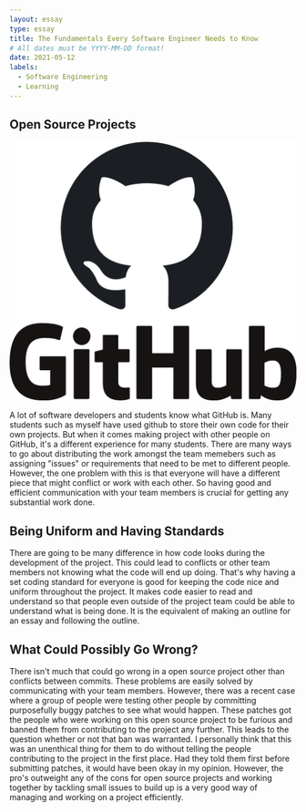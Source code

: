 ```yaml
---
layout: essay
type: essay
title: The Fundamentals Every Software Engineer Needs to Know
# All dates must be YYYY-MM-DD format!
date: 2021-05-12
labels:
  - Software Engineering
  - Learning
---
```


## Open Source Projects
<img class="ui medium left circular floated image" src="../images/Githublogo.png"> 

A lot of software developers and students know what GitHub is. Many students such as myself have used github to store their own code for their own projects. But when it comes making project with other people on GitHub, it's a different experience for many students. There are many ways to go about distributing the work amongst the team memebers such as assigning "issues" or requirements that need to be met to different people. However, the one problem with this is that everyone will have a different piece that might conflict or work with each other. So having good and efficient communication with your team members is crucial for getting any substantial work done. 

## Being Uniform and Having Standards

There are going to be many difference in how code looks during the development of the project. This could lead to conflicts or other team members not knowing what the code will end up doing. That's why having a set coding standard for everyone is good for keeping the code nice and uniform throughout the project. It makes code easier to read and understand so that people even outside of the project team could be able to understand what is being done. It is the equivalent of making an outline for an essay and following the outline.

## What Could Possibly Go Wrong?

There isn't much that could go wrong in a open source project other than conflicts between commits. These problems are easily solved by communicating with your team members. However, there was a recent case where a group of people were testing other people by committing purposefully buggy patches to see what would happen. These patches got the people who were working on this open source project to be furious and banned them from contributing to the project any further. This leads to the question whether or not that ban was warranted. I personally think that this was an unenthical thing for them to do without telling the people contributing to the project in the first place. Had they told them first before submitting patches, it would have been okay in my opinion. However, the pro's outweight any of the cons for open source projects and working together by tackling small issues to build up is a very good way of managing and working on a project efficiently. 

